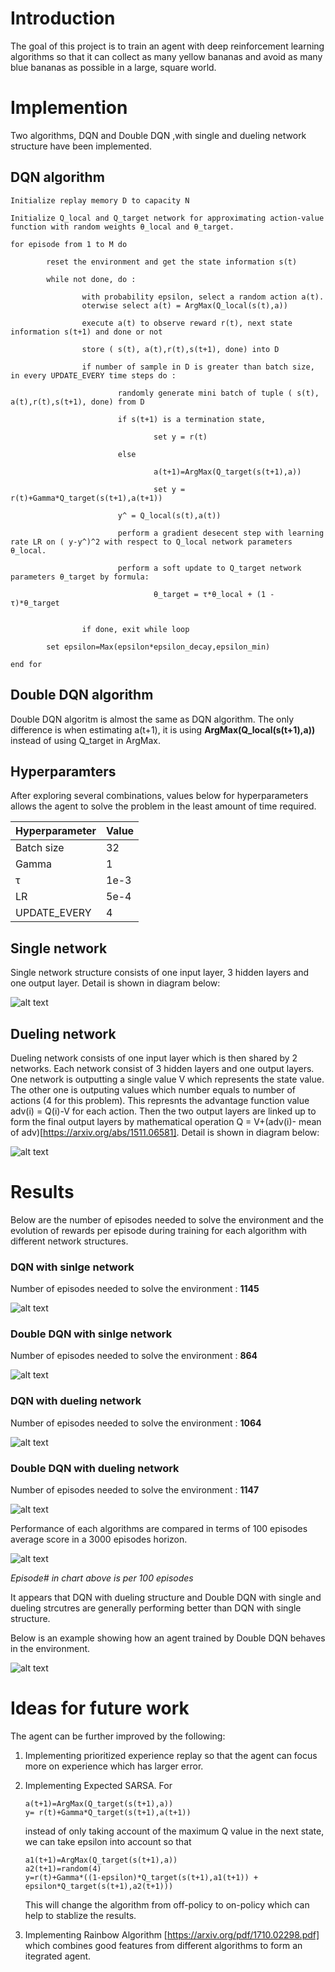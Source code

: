 # Introduction

The goal of this project is to train an agent with deep reinforcement learning algorithms so that it can collect as many yellow bananas and avoid as many blue bananas as possible in a large, square world.

# Implemention
Two algorithms, DQN and Double DQN ,with single and dueling network structure have been implemented.

## DQN algorithm

    Initialize replay memory D to capacity N
    
    Initialize Q_local and Q_target network for approximating action-value function with random weights θ_local and θ_target.
  
    for episode from 1 to M do
  
            reset the environment and get the state information s(t)
    
            while not done, do :
  
                    with probability epsilon, select a random action a(t).
                    oterwise select a(t) = ArgMax(Q_local(s(t),a)) 
          
                    execute a(t) to observe reward r(t), next state information s(t+1) and done or not
          
                    store ( s(t), a(t),r(t),s(t+1), done) into D 
          
                    if number of sample in D is greater than batch size, in every UPDATE_EVERY time steps do : 
                        
                            randomly generate mini batch of tuple ( s(t), a(t),r(t),s(t+1), done) from D
                                
                            if s(t+1) is a termination state, 
                                    
                                    set y = r(t)
                                        
                            else
                                
                                    a(t+1)=ArgMax(Q_target(s(t+1),a))
                                        
                                    set y = r(t)+Gamma*Q_target(s(t+1),a(t+1))
                                
                            y^ = Q_local(s(t),a(t))
                                
                            perform a gradient desecent step with learning rate LR on ( y-y^)^2 with respect to Q_local network parameters θ_local.
                                
                            perform a soft update to Q_target network parameters θ_target by formula:
                                
                                    θ_target = τ*θ_local + (1 - τ)*θ_target
                                
                        
                    if done, exit while loop
            
            set epsilon=Max(epsilon*epsilon_decay,epsilon_min)
            
    end for                    
                        
## Double DQN algorithm

Double DQN algoritm is almost the same as DQN algorithm. The only difference is when estimating a(t+1), it is using **ArgMax(Q_local(s(t+1),a))** instead of using Q_target in ArgMax.

## Hyperparamters

After exploring several combinations, values below for hyperparameters allows the agent to solve the problem in the least amount of time required.

Hyperparameter | Value
--- | ---    
Batch size | 32
Gamma | 1
τ | 1e-3
LR | 5e-4
UPDATE_EVERY | 4 


## Single network    
   
Single network structure consists of one input layer, 3 hidden layers and one output layer. Detail is shown in diagram below:
   
   
   ![alt text](https://github.com/kelvin84hk/deep-reinforcement-learning/blob/master/P1_Navigation/pics/network1.jpg)
    
## Dueling network

Dueling network consists of one input layer which is then shared by 2 networks. Each network consist of 3 hidden layers and one output layers. One network is outputting a single value V which represents the state value. The other one is outputing values which number equals to number of actions (4 for this problem). This represnts the advantage function value adv(i) = Q(i)-V for each action. Then the two output layers are linked up to form the final output layers by mathematical operation Q = V+(adv(i)- mean of adv)[https://arxiv.org/abs/1511.06581]. Detail is shown in diagram below:   


![alt text](https://github.com/kelvin84hk/deep-reinforcement-learning/blob/master/P1_Navigation/pics/deuling_net.jpg)

# Results

Below are the number of episodes needed to solve the environment and the evolution of rewards per episode during training for each algorithm with different network structures.

### DQN with sinlge network

Number of episodes needed to solve the environment : **1145**

![alt text](https://github.com/kelvin84hk/deep-reinforcement-learning/blob/master/P1_Navigation/pics/q.png)

### Double DQN with sinlge network

Number of episodes needed to solve the environment : **864**

![alt text](https://github.com/kelvin84hk/deep-reinforcement-learning/blob/master/P1_Navigation/pics/dq.png)

### DQN with dueling network

Number of episodes needed to solve the environment : **1064**

![alt text](https://github.com/kelvin84hk/deep-reinforcement-learning/blob/master/P1_Navigation/pics/dueling_q.png)

### Double DQN with dueling network

Number of episodes needed to solve the environment : **1147**

![alt text](https://github.com/kelvin84hk/deep-reinforcement-learning/blob/master/P1_Navigation/pics/dueling_dq.png)

Performance of each algorithms are compared in terms of 100 episodes average score in a 3000 episodes horizon.

![alt text](https://github.com/kelvin84hk/deep-reinforcement-learning/blob/master/P1_Navigation/pics/compare_avg.png)

*Episode# in chart above is per 100 episodes*

It appears that DQN with dueling structure and Double DQN with single and dueling strcutres are generally performing better than DQN with single structure.

Below is an example showing how an agent trained by Double DQN behaves in the environment.

![alt text](https://github.com/kelvin84hk/deep-reinforcement-learning/blob/master/P1_Navigation/pics/dq.gif)


# Ideas for future work

The agent can be further improved by the following:

1. Implementing prioritized experience replay so that the agent can focus more on experience which has larger error.

2. Implementing Expected SARSA. For
    ```
    a(t+1)=ArgMax(Q_target(s(t+1),a))
    y= r(t)+Gamma*Q_target(s(t+1),a(t+1))
    ```
   instead of only taking account of the maximum Q value in the next state, we can take epsilon into account so that
     ```   
     a1(t+1)=ArgMax(Q_target(s(t+1),a))
     a2(t+1)=random(4)
     y=r(t)+Gamma*((1-epsilon)*Q_target(s(t+1),a1(t+1)) + epsilon*Q_target(s(t+1),a2(t+1)))
     ```
     This will change the algorithm from off-policy to on-policy which can help to stablize the results.

3. Implementing Rainbow Algorithm [https://arxiv.org/pdf/1710.02298.pdf] which combines good features from different algorithms to form an itegrated agent.
